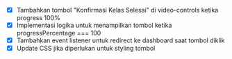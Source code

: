 - [x] Tambahkan tombol "Konfirmasi Kelas Selesai" di video-controls ketika progress 100%
- [x] Implementasi logika untuk menampilkan tombol ketika progressPercentage === 100
- [x] Tambahkan event listener untuk redirect ke dashboard saat tombol diklik
- [x] Update CSS jika diperlukan untuk styling tombol
